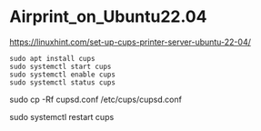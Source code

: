 # Airprint_on_Ubuntu22.04
https://linuxhint.com/set-up-cups-printer-server-ubuntu-22-04/



```
sudo apt install cups
sudo systemctl start cups
sudo systemctl enable cups
sudo systemctl status cups
```

sudo cp -Rf cupsd.conf /etc/cups/cupsd.conf

sudo systemctl restart cups



